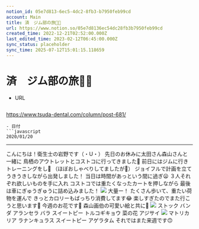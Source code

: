 ```yaml
---
notion_id: 05e7d813-6ec5-4dc2-8fb3-b7950feb99cd
account: Main
title: 済　ジム部の旅🚗💨
url: https://www.notion.so/05e7d8136ec54dc28fb3b7950feb99cd
created_time: 2022-12-21T02:52:00.000Z
last_edited_time: 2023-02-12T06:45:00.000Z
sync_status: placeholder
sync_time: 2025-07-12T15:01:15.118659
---
```

# 済　ジム部の旅🚗💨

- URL
  ```javascript
https://www.tsuda-dental.com/column/post-681/
  ```
- 日付
  ```javascript
2020/01/20
  ```
---
こんにちは！衛生士の岩野です（・U・）
先日のお休みに太田さん森山さんと一緒に
鳥栖のアウトレットとコストコに行ってきました🤗
前日にはジムに行きトレーニングをし💪
（ほぼおしゃべりしてましたが🤔）
ジョイフルで計画を立て
うきうきしながら出発しました！
当日は時間があっという間に過ぎ😦
３人それぞれ欲しいものを手に入れ
コストコでは重たくなったカートを押しながら
最後は車にぎゅうぎゅうに詰め込みました！
![](https://www.tsuda-dental.com/column/_data/contribute/images/681_1_18.jpeg)
大量ー！
たくさん歩いて、重たい荷物を運んで
きっとカロリーもばっちり消費してます😂
楽しすぎたのでまた行こうと思います🥰
今週のお花です💐
森山画伯の可愛い絵と共に🐹
![](https://www.tsuda-dental.com/column/_data/contribute/images/681_1_19.jpg)
ストック
バンダ
アランセラ
バラ
スイートピー
トルコギキョウ
菜の花
アジサイ
![](https://www.tsuda-dental.com/column/_data/contribute/images/681_1_20.jpg)
マトリカリア
ラナンキュラス
スイートピー
アゲラタム
それではまた来週です🙃
